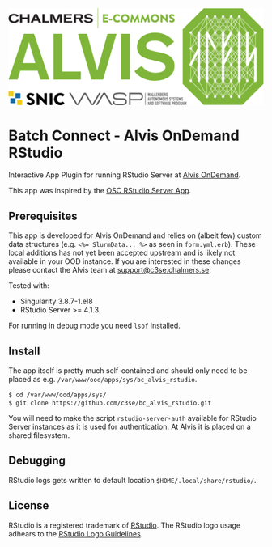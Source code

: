 ![Alvis](alvis_logo.svg)
# Batch Connect - Alvis OnDemand RStudio

Interactive App Plugin for running RStudio Server at [Alvis OnDemand](https://portal.c3se.chalmers.se).

This app was inspired by the [OSC RStudio Server App](https://github.com/OSC/bc_osc_rstudio_server).

## Prerequisites

This app is developed for Alvis OnDemand and relies on (albeit few) custom data
structures (e.g. `<%= SlurmData... %>` as seen in `form.yml.erb`). These local
additions has not yet been accepted upstream and is likely not available in
your OOD instance. If you are interested in these changes please contact the
Alvis team at support@c3se.chalmers.se.

Tested with:
* Singularity 3.8.7-1.el8
* RStudio Server >= 4.1.3

For running in debug mode you need `lsof` installed.

## Install
The app itself is pretty much self-contained and should only need to be placed
as e.g. `/var/www/ood/apps/sys/bc_alvis_rstudio`.

```
$ cd /var/www/ood/apps/sys/
$ git clone https://github.com/c3se/bc_alvis_rstudio.git
```

You will need to make the script `rstudio-server-auth` available for RStudio
Server instances as it is used for authentication. At Alvis it is placed on a
shared filesystem.

## Debugging
RStudio logs gets written to default location `$HOME/.local/share/rstudio/`.

## License
RStudio is a registered trademark of
[RStudio](https://www.rstudio.com/about/trademark/). The RStudio logo usage
adhears to the [RStudio Logo Guidelines](https://www.rstudio.com/about/logos/).
